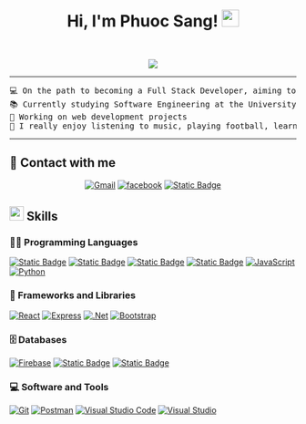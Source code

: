 <h1 align="center">
Hi, I'm Phuoc Sang!
	<a href="https://github.com/phuocsanq" target="_self">
		<img src="https://media.giphy.com/media/hvRJCLFzcasrR4ia7z/giphy.gif" width="30">
	</a>
</h1>
<br/>
<p align="center">
	<a href="https://github.com/phuocsanq">
		<img src="https://readme-typing-svg.herokuapp.com?lines=Software+Engineering;Full+Stack+Web+Developer;Always%20learning%20new%20things&center=true&width=380&height=45">
	</a>
</p>

<hr>

<pre>
💻 On the path to becoming a Full Stack Developer, aiming to build comprehensive web applications
📚 Currently studying Software Engineering at the University of Science and Technology at VietNam
🔭 Working on web development projects
🚩 I really enjoy listening to music, playing football, learning Japanese...and coding of course
</pre>
<hr>

## 🤝 Contact with me
<p align="center">
	<a href=""><img src="https://img.shields.io/badge/gmail-%23EA4335.svg?style=plastic&logo=gmail&logoColor=white" alt="Gmail"/></a>
	<a href="https://www.facebook.com/i100014315649465"><img src="https://img.shields.io/badge/facebook-%230A66C2.svg?style=plastic&logo=facebook&logoColor=white" alt="facebook"/></a>
  <a href=""><img alt="Static Badge" src="https://img.shields.io/badge/Instagram-dc54a4?style=plastic&logo=instagram&logoColor=white"></a>
</p>

## <img src="https://media2.giphy.com/media/QssGEmpkyEOhBCb7e1/giphy.gif?cid=ecf05e47a0n3gi1bfqntqmob8g9aid1oyj2wr3ds3mg700bl&rid=giphy.gif" width ="25"><b> Skills</b>

### 👨‍💻 Programming Languages

<p>
    <a href="https://github.com/phuocsanq"><img alt="Static Badge" src="https://img.shields.io/badge/C%2B%2B-2772a8?logo=c%2B%2B"></a>
    <a href="https://github.com/phuocsanq"><img alt="Static Badge" src="https://img.shields.io/badge/PHP-9ea0b8?logo=php"></a>
    <a href="https://github.com/phuocsanq"><img alt="Static Badge" src="https://img.shields.io/badge/C%23-682876"></a>
    <a href="https://github.com/phuocsanq"><img alt="Static Badge" src="https://img.shields.io/badge/Java-f89820?logo=java"></a>
    <a href="https://github.com/phuocsanq"><img alt="JavaScript" src="https://img.shields.io/badge/JavaScript%20-%23F7DF1E.svg?logo=javascript&logoColor=black"></a>
    <a href="https://github.com/phuocsanq"><img alt="Python" src="https://img.shields.io/badge/Python%20-%2314354C.svg?logo=python&logoColor=white"></a>

### 🧰 Frameworks and Libraries

<p>
    <a href="https://github.com/phuocsanq"><img alt="React" src="https://img.shields.io/badge/React-208ad9?logo=react"></a>
    <a href="https://github.com/phuocsanq"><img alt="Express" src="https://img.shields.io/badge/Express-2334A853?logo=express"></a>
    <a href="https://github.com/phuocsanq"><img alt=".Net" src="https://img.shields.io/badge/.NET-6a329f?logo=.net"></a>
    <a href="https://github.com/phuocsanq"><img alt="Bootstrap" src="https://img.shields.io/badge/Bootstrap%20-%23150458.svg?logo=Bootstrap&logoColor=white"></a>
</p>

### 🗄️ Databases

<p>
    <a href="https://github.com/Bouaskaoun"><img alt="Firebase" src ="https://img.shields.io/badge/Firebase-%23FF6F00.svg?logo=firebase&logoColor=white"></a>
    <a href="https://github.com/Bouaskaoun"><img alt="Static Badge" src="https://img.shields.io/badge/MongoDB-3FA037?logo=mongodb&logoColor=white"></a>
    <a href="https://github.com/Bouaskaoun"><img alt="Static Badge" src="https://img.shields.io/badge/MySQL-00758F?logo=mysql&logoColor=white"></a>
</p>

### 💻 Software and Tools

<p>
    <a href="https://github.com/Bouaskaoun"><img alt="Git" src="https://img.shields.io/badge/Git%20-%23F05033.svg?logo=git&logoColor=white"></a>
    <a href="https://github.com/Bouaskaoun"><img alt="Postman" src="https://img.shields.io/badge/Postman-FF6C37?logo=postman&logoColor=white"></a>
    <a href="https://github.com/Bouaskaoun"><img alt="Visual Studio Code" src="https://img.shields.io/badge/Visual%20Studio%20Code-0078d7.svg?logo=visual-studio-code&logoColor=white"></a>
    <a href="https://github.com/Bouaskaoun"><img alt="Visual Studio" src="https://img.shields.io/badge/Visual%20Studio-6a329f.svg?logo=visual-studio&logoColor=white"></a>
</p>
</br>

